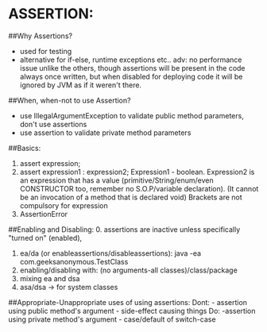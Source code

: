 # ASSERTION:


##Why Assertions?
 - used for testing
 - alternative for if-else, runtime exceptions etc.. 
   adv: no performance issue unlike the others, though assertions will be present in the code always once written, but when disabled for deploying code it will be ignored by JVM as if it weren't there.

##When, when-not to use Assertion?
 - use IllegalArgumentException to validate public method parameters, don't use assertions
 - use assertion to validate private method parameters
   
##Basics:
1. assert expression;
2. assert expression1 : expression2;
  Expression1 - boolean.
  Expression2 is an expression that has a value (primitive/String/enum/even CONSTRUCTOR too, 
  remember no S.O.P/variable declaration). (It cannot be an invocation of a method that is declared void)
  Brackets are not compulsory for expression
3. AssertionError

##Enabling and Disabling:
0. assertions are inactive unless specifically "turned on" (enabled),
1. ea/da (or enableassertions/disableassertions): java -ea com.geeksanonymous.TestClass
2. enabling/disabling with: (no arguments-all classes)/class/package
3. mixing ea and dsa
4. asa/dsa -> for system classes

##Appropriate-Unappropriate uses of using assertions:
Dont: - assertion using public method's argument
      - side-effect causing things
Do:   -assertion using private method's argument
      - case/default of switch-case 

